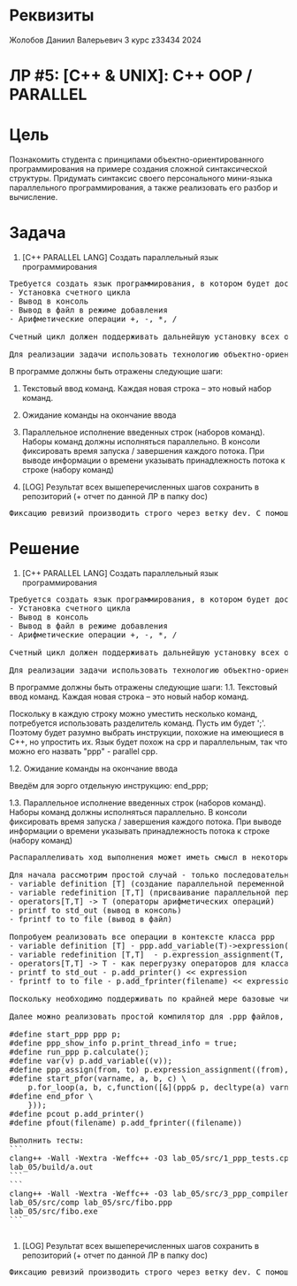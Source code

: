 # Реквизиты
Жолобов Даниил Валерьевич
3 курс
z33434
2024

# ЛР #5: [C++ & UNIX]: C++ OOP / PARALLEL

# Цель

Познакомить студента с принципами объектно-ориентированного программирования на примере создания сложной синтаксической структуры. Придумать синтаксис своего персонального мини-языка параллельного программирования, а также реализовать его разбор и вычисление.

# Задача

1. [С++ PARALLEL LANG] Создать параллельный язык программирования
<pre>
Требуется создать язык программирования, в котором будет доступна установка следующих команд:
- Установка счетного цикла
- Вывод в консоль
- Вывод в файл в режиме добавления
- Арифметические операции +, -, *, /

Счетный цикл должен поддерживать дальнейшую установку всех остальных поддерживаемых команд.

Для реализации задачи использовать технологию объектно-ориентированного программирования в части реализации поддерживаемых команд языка
</pre>

В программе должны быть отражены следующие шаги:
1. Текстовый ввод команд. Каждая новая строка – это новый набор команд.
2. Ожидание команды на окончание ввода
3. Параллельное исполнение введенных строк (наборов команд). Наборы команд должны исполняться параллельно. В консоли фиксировать время запуска / завершения каждого потока. При выводе информации о времени указывать принадлежность потока к строке (набору команд)

2. [LOG] Результат всех вышеперечисленных шагов сохранить в репозиторий (+ отчет по данной ЛР в папку doc)

<pre>
Фиксацию ревизий производить строго через ветку dev. С помощью скриптов накатить ревизии на stg и на prd. Скрипты разместить в корне репозитория. Также создать скрипты по возврату к виду текущей ревизии (даже если в папке имеются несохраненные изменения + новые файлы).
</pre>

# Решение

1. [С++ PARALLEL LANG] Создать параллельный язык программирования
<pre>
Требуется создать язык программирования, в котором будет доступна установка следующих команд:
- Установка счетного цикла
- Вывод в консоль
- Вывод в файл в режиме добавления
- Арифметические операции +, -, *, /

Счетный цикл должен поддерживать дальнейшую установку всех остальных поддерживаемых команд.

Для реализации задачи использовать технологию объектно-ориентированного программирования в части реализации поддерживаемых команд языка
</pre>

В программе должны быть отражены следующие шаги:
1.1. Текстовый ввод команд. Каждая новая строка – это новый набор команд.

Поскольку в каждую строку можно уместить несколько команд, потребуется использовать разделитель команд. Пусть им будет ';'. Поэтому будет разумно выбрать инструкции, похожие на имеющиеся в C++, но упростить их. Язык будет похож на cpp и параллельным, так что можно его назвать "ppp" - parallel cpp.

1.2. Ожидание команды на окончание ввода

Введём для эорго отдельную инструкцию:
end_ppp;

1.3. Параллельное исполнение введенных строк (наборов команд). Наборы команд должны исполняться параллельно. В консоли фиксировать время запуска / завершения каждого потока. При выводе информации о времени указывать принадлежность потока к строке (набору команд)

<pre>
Распараллеливать ход выполнения может иметь смысл в некоторых циклах и некоторых последовательных наборах команд. Чтобы понять, в каких случаях следует выполнять параллельные вычисления, можно построить граф изменения переменных.

Для начала рассмотрим простой случай - только последовательность команд, без циклов. Тогда достаточно проанализировать следующие инструкции:
- variable definition [T] (создание параллельной переменной из обычной) 
- variable redefinition [T,T] (присваивание параллельной переменной другой параллельной переменной)
- operators[T,T] -> T (операторы арифметических операций)
- printf to std_out (вывод в консоль)
- fprintf to to file (вывод в файл)

Попробуем реализовать все операции в контексте класса ppp
- variable definition [T] - ppp.add_variable(T)->expression(T); 
- variable redefinition [T,T]  - p.expression_assignment(T, T);
- operators[T,T] -> T - как перегрузку операторов для класса expression
- printf to std_out - p.add_printer() << expression
- fprintf to to file - p.add_fprinter(filename) << expression

Поскольку необходимо поддерживать по крайней мере базовые числовые типы переменных, реализуем управление операциями через базовый абстрактный класс base для класса expression.

Далее можно реализовать простой компилятор для .ppp файлов, который будет оборачивать их в структуру минимального .cpp файла, подключая header с классом ppp и компилирующий при помощи clang++ получившийся .cpp файл. Следовательно, удобно выбрать такой синтаксис языка, который легко реализовать при помощи #define.

#define start_ppp ppp p;
#define ppp_show_info p.print_thread_info = true;
#define run_ppp p.calculate();
#define var(v) p.add_variable((v));
#define ppp_assign(from, to) p.expression_assignment((from), (to));
#define start_pfor(varname, a, b, c) \
	p.for_loop(a, b, c,function<void(ppp&, decltype((a)))>([&](ppp& p, decltype(a) varname) {
#define end_pfor \
	}));
#define pcout p.add_printer()
#define pfout(filename) p.add_fprinter((filename))

Выполнить тесты:
```
clang++ -Wall -Wextra -Weffc++ -O3 lab_05/src/1_ppp_tests.cpp -o lab_05/build/a.out
lab_05/build/a.out
```
```
clang++ -Wall -Wextra -Weffc++ -O3 lab_05/src/3_ppp_compiler.cpp -o lab_05/src/comp
lab_05/src/comp lab_05/src/fibo.ppp
lab_05/src/fibo.exe
```

</pre>

1. [LOG] Результат всех вышеперечисленных шагов сохранить в репозиторий (+ отчет по данной ЛР в папку doc)

<pre>
Фиксацию ревизий производить строго через ветку dev. С помощью скриптов накатить ревизии на stg и на prd. Скрипты разместить в корне репозитория. Также создать скрипты по возврату к виду текущей ревизии (даже если в папке имеются несохраненные изменения + новые файлы).
</pre>
